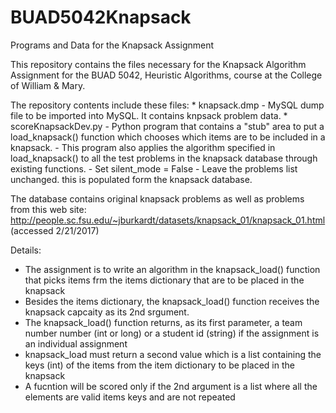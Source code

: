 # BUAD5042Knapsack
Programs and Data for the Knapsack Assignment

This repository contains the files necessary for the Knapsack Algorithm Assignment for the BUAD 5042, Heuristic Algorithms, 
course at the College of William & Mary.

The repository contents include these files:
    * knapsack.dmp
        - MySQL dump file to be imported into MySQL.  It contains knpsack problem data.
    * scoreKnapsackDev.py
        - Python program that contains a "stub" area to put a load_knapsack() function which chooses which items are
          to be included in a knapsack.
        - This program also applies the algorithm specified in load_knapsack() to all the test problems in the
          knapsack database through existing functions.
        - Set silent_mode = False
        - Leave the problems list unchanged.  this is populated form the knapsack database.
        
The database contains original knapsack problems as well as problems from this web site:
    http://people.sc.fsu.edu/~jburkardt/datasets/knapsack_01/knapsack_01.html (accessed 2/21/2017)

Details:
  * The assignment is to write an algorithm in the knapsack_load() function that picks items frm the items dictionary
    that are to be placed in the knapsack
  * Besides the items dictionary, the knapsack_load() function receives the knapsack capcaity as its 2nd srgument.
  * The knapsack_load() function returns, as its first parameter, a team number number (int or long) or a student id
    (string) if the assignment is an individual assignment
  * knapsack_load must return a second value which is a list containing the keys (int) of the items from the item 
    dictionary to be placed in the knapsack
  * A fucntion will be scored only if the 2nd argument is a list where all the elements are valid items keys and
    are not repeated
